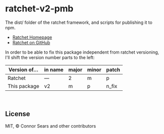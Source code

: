 ﻿
<!--#echo json="package.json" key="name" underline="=" -->
ratchet-v2-pmb
==============
<!--/#echo -->

<!--#echo json="package.json" key="description" -->
The dist/ folder of the ratchet framework, and scripts for publishing it to
npm.
<!--/#echo -->

* [Ratchet Homepage](http://goratchet.com/)
* [Ratchet on GitHub](https://github.com/twbs/ratchet)


In order to be able to fix this package independent from ratchet versioning,
I'll shift the version number parts to the left:

| Version of…   | in name | major | minor | patch |
|-------------- | ------- | ----- | ----- | ----- |
| Ratchet       | —       |   2   |   m   |   p   |
| This package  | v2      |   m   |   p   | n_fix |

<!--#toc stop="scan" -->


&nbsp;


License
-------

MIT, &copy; Connor Sears and other contributors
